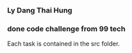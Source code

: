 ### Ly Dang Thai Hung
### done code challenge from 99 tech
Each task is contained in the src folder.
